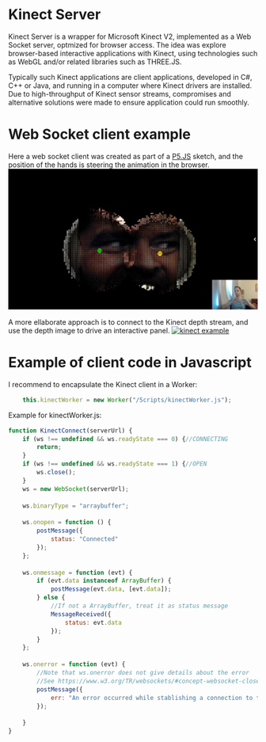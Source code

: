 
# Kinect Server
Kinect Server is a wrapper for Microsoft Kinect V2, implemented as a Web Socket server, optmized for browser access.
The idea was explore browser-based interactive applications with Kinect, using technologies such as WebGL and/or related libraries such as THREE.JS. 

Typically such Kinect applications are client applications, developed in C#, C++ or Java, and running in a computer where Kinect drivers are installed.
Due to high-throughput of Kinect sensor streams, compromises and alternative solutions were made to ensure application could run smoothly.

# Web Socket client example
Here a web socket client was created as part of a [P5.JS](https://p5js.org) sketch, and the position of the hands is steering the animation in the browser. 
[![kinect example](docs/KinectWebSocketClient.png)](https://www.youtube.com/watch?v=9G6uDCawOxw)

A more ellaborate approach is to connect to the Kinect depth stream, and use the depth image to drive an interactive panel. 
[![kinect example](docs/KinectInteractiveGallery.gif)](https://vimeo.com/195589176)

# Example of client code in Javascript
I recommend to encapsulate the Kinect client in a Worker:
```javascript
    this.kinectWorker = new Worker("/Scripts/kinectWorker.js");
````
Example for kinectWorker.js:
```javascript
function KinectConnect(serverUrl) {
    if (ws !== undefined && ws.readyState === 0) {//CONNECTING
        return;
    }
    if (ws !== undefined && ws.readyState === 1) {//OPEN
        ws.close();
    }
    ws = new WebSocket(serverUrl);

    ws.binaryType = "arraybuffer";

    ws.onopen = function () {
        postMessage({
            status: "Connected"
        });
    };

    ws.onmessage = function (evt) {
        if (evt.data instanceof ArrayBuffer) {
            postMessage(evt.data, [evt.data]);
        } else {
            //If not a ArrayBuffer, treat it as status message
            MessageReceived({
                status: evt.data
            });
        }
    };

    ws.onerror = function (evt) {        
        //Note that ws.onerror does not give details about the error
        //See https://www.w3.org/TR/websockets/#concept-websocket-close-fail
        postMessage({
            err: "An error occurred while stablishing a connection to the server. Please make sure Kinect is connected and server is running."
        });

    }
}
```

